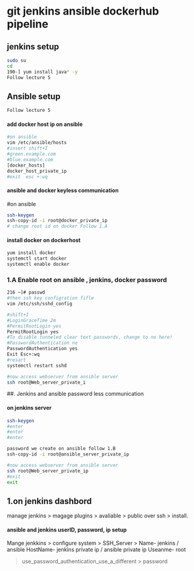 # git jenkins ansible dockerhub pipeline

## jenkins setup
```sh
sudo su 
cd
190-] yum install java* -y
Follow lecture 5
```

## Ansible setup
```sh
Follow lecture 5
```

#### add docker host ip on ansible
```sh
#on ansible
vim /etc/ansible/hosts
#insert shift+I
#green.example.com
#blue.example.com
[docker_hosts]
docker_host_private_ip
#exit  esc +:wq
```
#### ansible and docker keyless communication
#on ansible
```sh
ssh-keygen
ssh-copy-id -i root@docker_private_ip
# change root id on docker Follow 1.A
```
#### install docker on dockerhost
```sh
yum install docker
systemctl start docker
systemctl enable docker
```

###  1.A Enable root  on ansible , jenkins, docker  password
```sh
216 ~]# passwd  
#then ssh key configration fifle
vim /etc/ssh/sshd_config

#shift+I
#LoginGraceTime 2m
#PermitRootLogin yes
PermitRootLogin yes
#To disable tunneled clear text passwords, change to no here!
#PasswordAuthentication no
PasswordAuthentication yes
Exit Esc+:wq
#resart 
systemctl restart sshd

#now access webserver from ansible server
ssh root@Web_server_private_i
```
##. Jenkins and ansible  password less communication
#### on jenkins server
```sh
ssh-keygen
#enter
#enter
#enter

password we create on ansible follow 1.B
ssh-copy-id -i root@ansible_server_private_ip

#now access webserver from ansible server
ssh root@Web_server_private_ip
#exit
exit


```


## 1.on jenkins dashbord
manage jenkins > magage plugins > avaliable > public over ssh > install.
#### ansible and jenkins userID, password, ip setup
Mange jenkkins > configure system > SSH_Server > 
Name- jenkins  / ansible
HostName- jenkins private ip / ansible private ip 
Useanme- root
> use_password_authentication_use_a_different > password



